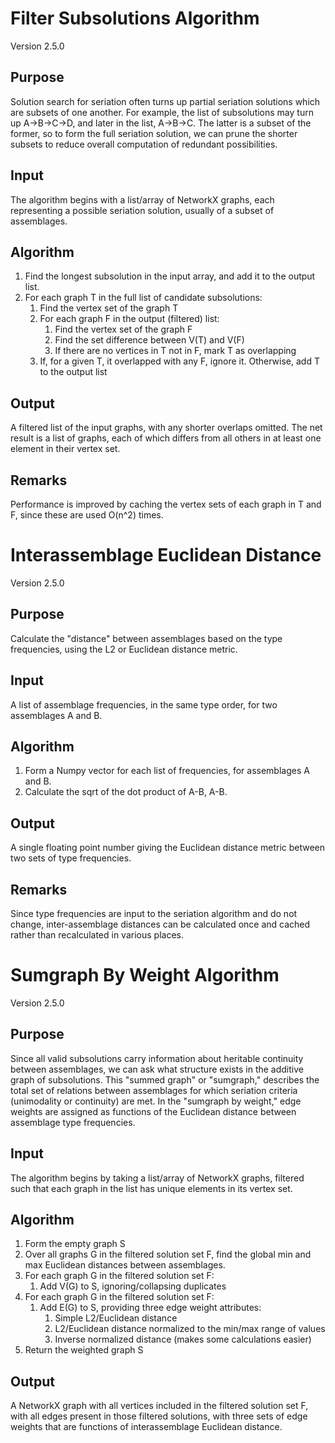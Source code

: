 # Filter Subsolutions Algorithm #

Version 2.5.0

## Purpose ##

Solution search for seriation often turns up partial seriation solutions which are subsets of one another.  For example, the list of subsolutions may turn up A->B->C->D, and later in the list, A->B->C.  The latter is a subset of the former, so to form the full seriation solution, we can prune the shorter subsets to reduce overall computation of redundant possibilities.  

## Input ##

The algorithm begins with a list/array of NetworkX graphs, each representing a possible seriation solution, usually of a subset of assemblages.  

## Algorithm ##

1.  Find the longest subsolution in the input array, and add it to the output list.
1.  For each graph T in the full list of candidate subsolutions:
	1.  Find the vertex set of the graph T
	1.  For each graph F in the output (filtered) list:
		1.  Find the vertex set of the graph F
		1.  Find the set difference between V(T) and V(F)
		1.  If there are no vertices in T not in F, mark T as overlapping
	1.  If, for a given T, it overlapped with any F, ignore it.  Otherwise, add T to the output list

## Output ##

A filtered list of the input graphs, with any shorter overlaps omitted.  The net result is a list of graphs, each of which differs from all others in at least one element in their vertex set.

## Remarks ##

Performance is improved by caching the vertex sets of each graph in T and F, since these are used O(n^2) times.  


# Interassemblage Euclidean Distance #

Version 2.5.0

## Purpose ##

Calculate the "distance" between assemblages based on the type frequencies, using the L2 or Euclidean distance metric.  

## Input ##

A list of assemblage frequencies, in the same type order, for two assemblages A and B.  

## Algorithm ##

1.  Form a Numpy vector for each list of frequencies, for assemblages A and B.
1.  Calculate the sqrt of the dot product of A-B, A-B.  

## Output ##

A single floating point number giving the Euclidean distance metric between two sets of type frequencies.

## Remarks ##

Since type frequencies are input to the seriation algorithm and do not change, inter-assemblage distances can be calculated once and cached rather than recalculated in various places.


# Sumgraph By Weight Algorithm #

Version 2.5.0

## Purpose ##

Since all valid subsolutions carry information about heritable continuity between assemblages, we can ask what structure exists in the additive graph of subsolutions.  This "summed graph" or "sumgraph," describes the total set of relations between assemblages for which seriation criteria (unimodality or continuity) are met.  In the "sumgraph by weight," edge weights are assigned as functions of the Euclidean distance between assemblage type frequencies.  


## Input ##

The algorithm begins by taking a list/array of NetworkX graphs, filtered such that each graph in the list has unique elements in its vertex set.

## Algorithm ##

1.  Form the empty graph S
1.  Over all graphs G in the filtered solution set F, find the global min and max Euclidean distances between assemblages.
1.  For each graph G in the filtered solution set F:
	1.  Add V(G) to S, ignoring/collapsing duplicates
1.  For each graph G in the filtered solution set F:
	1.  Add E(G) to S, providing three edge weight attributes:
		1.  Simple L2/Euclidean distance
		1.  L2/Euclidean distance normalized to the min/max range of values
		1.  Inverse normalized distance (makes some calculations easier)
1.  Return the weighted graph S

## Output ##

A NetworkX graph with all vertices included in the filtered solution set F, with all edges present in those filtered solutions, with three sets of edge weights that are functions of interassemblage Euclidean distance.  



